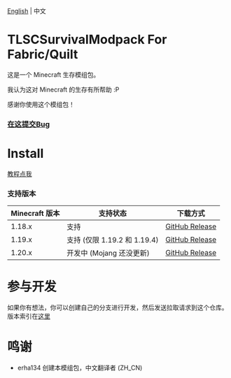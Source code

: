 [English](https://github.com/erha134/TLSCSurvivalModpack1) | 中文
# TLSCSurvivalModpack For Fabric/Quilt
这是一个 Minecraft 生存模组包。

我认为这对 Minecraft 的生存有所帮助 :P

感谢你使用这个模组包！

### [在这提交Bug](https://github.com/erha134/TLSCSurvivalModpack1/issues)

# Install
[教程点我](https://github.com/erha134/TLSCSurvivalModpack1/wiki)

### 支持版本
| Minecraft 版本 | 支持状态     | 下载方式                                                                                                                                                                            |
|------------|----------|-------------------------------------------------------------------------------------------------------------------------------------------------------------------------------------|
| 1.18.x     | 支持 | [GitHub Release](https://github.com/erha134/TLSCSurvivalModpack1/releases/tag/1.0)                                                         |
| 1.19.x | 支持 (仅限 1.19.2 和 1.19.4) | [GitHub Release](https://github.com/erha134/TLSCSurvivalModpack1/releases/tag/1.0)    |
| 1.20.x   | 开发中 (Mojang 还没更新) | [GitHub Release](https://github.com/erha134/TLSCSurvivalModpack1/releases/tag/1.0)  |

# 参与开发
如果你有想法，你可以创建自己的分支进行开发，然后发送拉取请求到这个仓库。
版本索引在[这里](https://github.com/erha134/TLSCSurvivalModpack1/blob/main/version_index.json)

# 鸣谢
- erha134   创建本模组包，中文翻译者 (ZH_CN)
